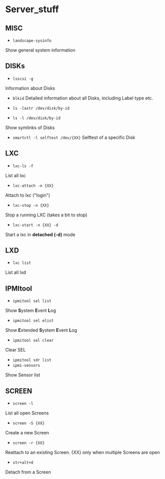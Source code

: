 # Server_stuff

## MISC

- `landscape-sysinfo`

Show general system information

## DISKs

- `lsscsi -g`

Information about Disks

- `blkid`
Detailed information about all Disks, including Label type etc.

- `ls -lastr /dev/disk/by-id`
- `ls -l /dev/disk/by-id`

Show symlinks of Disks

- `smartctl -l selftest /dev/{XX}`
Selftest of a specific Disk

## LXC
- `lxc-ls -f`

List all lxc

- `lxc-attach -n {XX}`

Attach to lxc ("login")

- `lxc-stop -n {XX}`

Stop a running LXC (takes a bit to stop)

- `lxc-start -n {XX} -d`

Start a lxc in **detached (-d)** mode

## LXD
- `lxc list`

List all lxd

## IPMItool
- `ipmitool sel list`

Show **S**ystem **E**vent **L**og

- `ipmitool sel elist`

Show **E**xtended **S**ystem **E**vent **L**og

- `ipmitool sel clear`

Clear SEL

- `ipmitool sdr list`
- `ipmi-sensors`

Show Sensor list


## SCREEN
- `screen -l`

List all open Screens

- `screen -S {XX}`

Create a new Screen

- `screen -r {XX}` 

Reattach to an existing Screen. {XX} only when multiple Screens are open

- `str+alt+d`

Detach from a Screen
